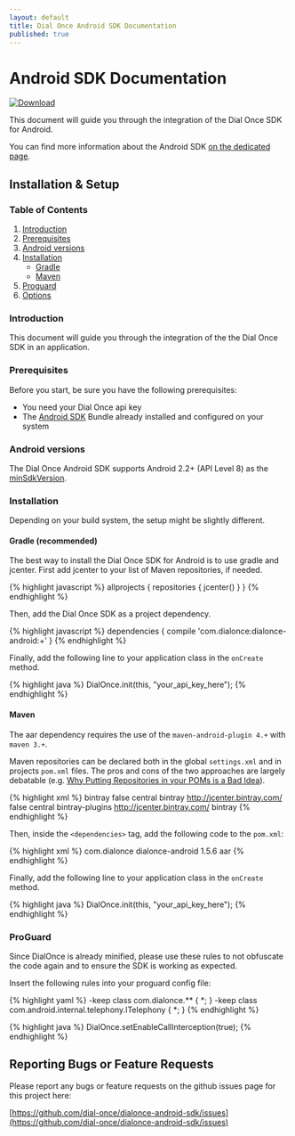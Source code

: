```yaml
---
layout: default
title: Dial Once Android SDK Documentation
published: true
---
```


Android SDK Documentation
=========================

[![Download](https://api.bintray.com/packages/dialonce/maven/dialonce-android/images/download.svg) ](https://bintray.com/dialonce/maven/dialonce-android/_latestVersion)

This document will guide you through the integration of the Dial Once SDK for Android.

You can find more information about the Android SDK [on the dedicated page](/android/specs).

Installation & Setup
--------------------

### Table of Contents

1.	[Introduction](#introduction)
2.	[Prerequisites](#prerequisites)
3.	[Android versions](#android-versions)
4.	[Installation](#installation)
	-	[Gradle](#gradle-recommanded)
	-	[Maven](#maven)
5.	[Proguard](#proguard)
6.	[Options](#options)

### Introduction

This document will guide you through the integration of the the Dial Once SDK in an application.

### Prerequisites

Before you start, be sure you have the following prerequisites:

-	You need your Dial Once api key
-	The [Android SDK](http://developer.android.com/sdk/index.html) Bundle already installed and configured on your system

### Android versions

The Dial Once Android SDK supports Android 2.2+ (API Level 8) as the [minSdkVersion](http://developer.android.com/guide/topics/manifest/uses-sdk-element.html#min).

### Installation

Depending on your build system, the setup might be slightly different.

#### Gradle (recommended)

The best way to install the Dial Once SDK for Android is to use gradle and jcenter. First add jcenter to your list of Maven repositories, if needed.

{% highlight javascript %} 
allprojects { 
  repositories { 
    jcenter() 
  } 
} 
{% endhighlight %}

Then, add the Dial Once SDK as a project dependency.

{% highlight javascript %} 
dependencies { 
  compile 'com.dialonce:dialonce-android:+' 
} 
{% endhighlight %}

Finally, add the following line to your application class in the `onCreate` method.

{% highlight java %} 
DialOnce.init(this, "your_api_key_here"); 
{% endhighlight %}

#### Maven

The aar dependency requires the use of the `maven-android-plugin 4.+` with `maven 3.+`.

Maven repositories can be declared both in the global `settings.xml` and in projects `pom.xml` files. The pros and cons of the two approaches are largely debatable (e.g. [Why Putting Repositories in your POMs is a Bad Idea](http://www.sonatype.com/people/2009/02/why-putting-repositories-in-your-poms-is-a-bad-idea/)).

{% highlight xml %}
<profiles> 
  <profile> 
    <id>bintray</id> 
    <repositories> 
      <repository> 
        <snapshots> 
          <enabled>false</enabled> 
        </snapshots> 
        <id>central</id> 
        <name>bintray</name> 
        <url>http://jcenter.bintray.com/</url> 
      </repository> 
    </repositories> 
    <pluginRepositories> 
      <pluginRepository> 
        <snapshots> 
          <enabled>false</enabled> 
        </snapshots> 
        <id>central</id> 
        <name>bintray-plugins</name> 
        <url>http://jcenter.bintray.com/</url> 
      </pluginRepository> 
    </pluginRepositories> 
  </profile>
</profiles>
<activeProfiles> 
  <activeProfile>bintray</activeProfile>
</activeProfiles> 
{% endhighlight %}

Then, inside the `<dependencies>` tag, add the following code to the `pom.xml`:

{% highlight xml %}
<dependency> 
  <groupId>com.dialonce</groupId> 
  <artifactId>dialonce-android</artifactId> 
  <version>1.5.6</version> 
  <type>aar</type>
</dependency> 
{% endhighlight %}

Finally, add the following line to your application class in the `onCreate` method.

{% highlight java %} 
DialOnce.init(this, "your_api_key_here"); 
{% endhighlight %}

### ProGuard

Since DialOnce is already minified, please use these rules to not obfuscate the code again and to ensure the SDK is working as expected.

Insert the following rules into your proguard config file:

{% highlight yaml %} 
-keep class com.dialonce.** { *; } 
-keep class com.android.internal.telephony.ITelephony { *; } 
{% endhighlight %}

{% highlight java %} 
DialOnce.setEnableCallInterception(true); 
{% endhighlight %}

Reporting Bugs or Feature Requests
----------------------------------

Please report any bugs or feature requests on the github issues page for this project here:

[https://github.com/dial-once/dialonce-android-sdk/issues](https://github.com/dial-once/dialonce-android-sdk/issues)
